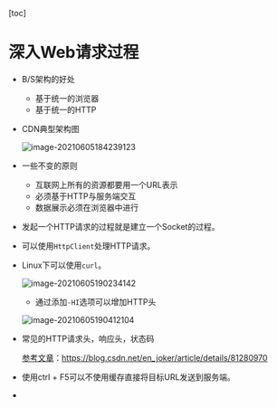 [toc]

# 深入Web请求过程

- B/S架构的好处

  - 基于统一的浏览器
  - 基于统一的HTTP

- CDN典型架构图

  ![image-20210605184239123](https://raw.githubusercontent.com/KingdeGuo/myPictureBed/main/img_upload202106/05/184240-989946.png)

- 一些不变的原则

  - 互联网上所有的资源都要用一个URL表示
  - 必须基于HTTP与服务端交互
  - 数据展示必须在浏览器中进行

- 发起一个HTTP请求的过程就是建立一个Socket的过程。

- 可以使用`HttpClient`处理HTTP请求。

- Linux下可以使用`curl`。

  ![image-20210605190234142](https://raw.githubusercontent.com/KingdeGuo/myPictureBed/main/img_upload202106/05/190237-31475.png)
  - 通过添加`-HI`选项可以增加HTTP头

  ![image-20210605190412104](https://raw.githubusercontent.com/KingdeGuo/myPictureBed/main/img_upload202106/05/190413-198028.png)

- 常见的HTTP请求头，响应头，状态码

  [参考文章](https://blog.csdn.net/en_joker/article/details/81280970)：https://blog.csdn.net/en_joker/article/details/81280970

- 使用ctrl + F5可以不使用缓存直接将目标URL发送到服务端。

- 